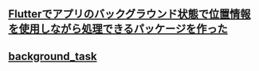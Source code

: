 [Flutterでアプリのバックグラウンド状態で位置情報を使用しながら処理できるパッケージを作った](https://qiita.com/hukusuke1007/items/b5e514bce1d209252874)
---
[background_task](https://pub.dev/packages/background_task)
---
